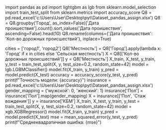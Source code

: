 import pandas as pd
import lightgbm as lgb
from sklearn.model_selection import train_test_split
from sklearn.metrics import accuracy_score
Q8 = pd.read_excel('c:\\Users\\User\\Desktop\\pyt\\Dataset_pandas_assign.xlsx')
Q8 = Q8.groupby('Город', as_index=False)['Дата проишествия'].count().sort_values('Дата проишествия', ascending=False).head(10)
Q8.rename(columns={'Дата проишествия': 'Кол-во дорожных происшествий'}, inplace=True)

cities = ['город1', 'город2'] 
Q8['Местность'] = Q8['Город'].apply(lambda x: 'Город' if x in cities else 'Сельская местность')
X = Q8[['Кол-во дорожных происшествий']]
y = Q8['Местность']
X_train, X_test, y_train, y_test = train_test_split(X, y, test_size=0.2, random_state=42)
model = lgb.LGBMClassifier()
model.fit(X_train, y_train)
y_pred = model.predict(X_test)
accuracy = accuracy_score(y_test, y_pred)
print(f"Точность модели: {accuracy}")
insurance = pd.read_excel('c:\\Users\\User\\Desktop\\pyt\\Dataset_pandas_assign.xlsx')
gender_mapping = {'мужской': 0, 'женский': 1}
insurance['Пол'] = insurance['Пол'].map(gender_mapping)
X = insurance[['Пол', 'Стаж вождения']]
y = insurance['КБМ']
X_train, X_test, y_train, y_test = train_test_split(X, y, test_size=0.2, random_state=42)
model = xgb.XGBRegressor()
model.fit(X_train, y_train)
y_pred = model.predict(X_test)
mse = mean_squared_error(y_test, y_pred)
print(f"Среднеквадратичная ошибка: {mse}")
